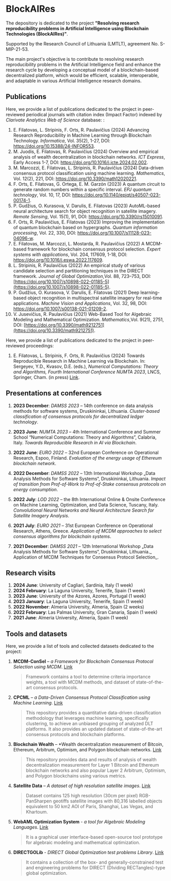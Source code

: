 # BlockAIRes
The depository is dedicated to the project **"Resolving research reproducibility problems in Artificial Intelligence using Blockchain Technologies (BlockAIRes)"**.

Supported by the Research Council of Lithuania (LMTLT), agreement No. S-MIP-21-53.

The main project's objective is to contribute to resolving research reproducibility problems in the Artificial Intelligence field and enhance the research cycle by developing a conceptual model of a blockchain-based decentralized platform, which would be efficient, scalable, interoperable, and adaptable in various Artificial Intelligence research domains.

## Publications
Here, we provide a list of publications dedicated to the project in peer-reviewed periodical journals with citation index (Impact Factor) indexed by *Clarivate Analytics Web of Science* database: :
1)	E. Filatovas, L. Stripinis, F. Orts, R. Paulavičius (2024) Advancing Research Reproducibility in Machine Learning through Blockchain Technology. _Informatica_,  Vol. 35(2), 1-27, DOI: https://doi.org/10.15388/24-INFOR553.
2)	M. Juodis, E. Filatovas, R. Paulavičius (2024) Overview and empirical analysis of wealth decentralization in blockchain networks. _ICT Express_, Early Access 1-7, DOI: https://doi.org/10.1016/j.icte.2024.02.002.
3)	M. Marcozzi, E. Filatovas, L. Stripinis, R. Paulavičius (2024) Data-driven consensus protocol classification using machine learning. _Mathematics_, Vol. 12(2), 221, DOI: https://doi.org/10.3390/math12020221.
4)	F. Orts, E. Filatovas, G. Ortega, E. M. Garzón (2023) A quantum circuit to generate random numbers within a specific interval. _EPJ quantum technology_, Vol. 10, 17, DOI:  https://doi.org/10.1140/epjqt/s40507-023-00174-1.
5)	P. Gudžius, O. Kurasova, V. Darulis, E. Filatovas (2023) AutoML-based neural architecture search for object recognition in satellite imagery. _Remote Sensing_, Vol. 15(1), 91, DOI: https://doi.org/10.3390/rs15010091.
6)	F. Orts, R. Paulavičius, E. Filatovas (2023) Improving the implementation of quantum blockchain based on hypergraphs. _Quantum information processing_, Vol. 22, 330, DOI:  https://doi.org/10.1007/s11128-023-04096-w.
7)	E. Filatovas, M. Marcozzi, L. Mostarda, R. Paulavičius (2022) A MCDM-based framework for blockchain consensus protocol selection. _Expert systems with applications_, Vol. 204, 117609, 1-18, DOI: https://doi.org/10.1016/j.eswa.2022.117609.
8)	L. Stripinis, R. Paulavičius (2022) An empirical study of various candidate selection and partitioning techniques in the DIRECT framework. *Journal of Global Optimization*,Vol. 88, 723–753, DOI: [https://doi.org/10.1007/s10898-022-01185-5](https://doi.org/10.1007/s10898-022-01185-5).
9)	P. Gudžius, O. Kurasova, V. Darulis, E. Filatovas (2021) Deep learning-based object recognition in multispectral satellite imagery for real-time applications. _Machine Vision and Applications_, Vol. 32, 98, DOI: https://doi.org/10.1007/s00138-021-01209-2.
10)	V. Jusevičius, R. Paulavičius (2021) Web-Based Tool for Algebraic Modeling and Mathematical Optimization. *Mathematics*,Vol. 9(21), 2751, DOI: [https://doi.org/10.3390/math9212751](https://doi.org/10.3390/math9212751).

Here, we provide a list of publications dedicated to the project in peer-reviewed proceedings:
1)	E. Filatovas, L. Stripinis, F. Orts, R. Paulavičius (2024) Towards Reproducible Research in Machine Learning via Blockchain. In: Sergeyev, Y.D., Kvasov, D.E. (eds.), *Numerical Computations: Theory and Algorithms, Fourth International Conference NUMTA 2023*, LNCS, Springer, Cham. (in press) [Link](bit.ly/4aLNsEp1).

## Presentations at conferences

1) **2023 December**: _DAMSS 2023_ – 14th conference on data analysis methods for software systems, Druskininkai, Lithuania. _Cluster-based classification of consensus protocols for decentralized ledger technology_.

2) **2023 June**: _NUMTA 2023_ –  4th International Conference and Summer School “Numerical Computations: Theory and Algorithms”, Calabria, Italy. _Towards Reproducible Research in AI via Blockchain_. 

3) **2022 June**: _EURO 2022_ – 32nd European Conference on Operational Research, Espoo, Finland. _Evaluation of the energy usage of Ethereum blockchain network_.

4) **2022 December**: _DAMSS 2022_ – 13th International Workshop „Data Analysis Methods for Software Systems“, Druskininkai, Lithuania. _Impact of transition from Prof-of-Work to Prof-of-Stake consensus protocols on energy consumption_.

5) **2022 July**: _LOD 2022_ –  the 8th International Online & Onsite Conference on Machine Learning, Optimization, and Data Science, Tuscany, Italy. _Convolutional Neural Networks and Neural Architecture Search for Satellite Imagery Analysis_.

6) **2021 July**: _EURO 2021_ – 31st European Conference on Operational Research, Athens, Greece. _Application of MCDM approaches to select consensus algorithms for blockchain systems_.

7) **2021 December**: _DAMSS 2021_ – 12th International Workshop „Data Analysis Methods for Software Systems“, Druskininkai, Lithuania._ Application of MCDM Techniques for Consensus Protocol Selection_.

## Research visits
1) **2024 June**: University of Cagliari, Sardinia, Italy (1 week)
2) **2024 February**:  La Laguna University, Tenerife, Spain (1 week)
3) **2023 June**: University of the Azores, Azores, Portugal (1 week)
4) **2023 January**: La Laguna University, Tenerife, Spain (1 week)
5) **2022 November**: Almeria University, Almeria, Spain (2 weeks)
6) **2022 February**: Las Palmas University, Gran Canaria, Spain (1 week)
7) **2021 June**:  Almeria University, Almeria, Spain (1 week)


## Tools and datasets
Here, we provide a list of tools and collected datasets dedicated to the project:
1) **MCDM-ConSel** – *a Framework for Blockchain Consensus Protocol Selection using MCDM*. [Link](https://github.com/blockchain-group/MCDM-ConSel)
    >Framework contains a tool to determine criteria importance weights, a tool with MCDM methods, and dataset of state-of-the-art consensus protocols.
    
2) **CPCML** – *a Data-Driven Consensus Protocol Classification using Machine Learning*. [Link](https://github.com/blockchain-group/CPCML)
    >This repository provides a quantitative data-driven classification methodology that leverages machine learning, specifically clustering, to achieve an unbiased grouping of analyzed DLT platforms. It also provides an updated dataset of state-of-the-art consensus protocols and blockchain platforms.
    
3) **Blockchain Wealth** – *Wealth decentralization measurement of Bitcoin, Ethereum, Arbitrum, Optimism, and Polygon blockchain networks. [Link](https://github.com/blockchain-group/CPCM)
    >This repository provides  data and results of analysis of wealth decentralization measurement for Layer 1 Bitcoin and Ethereum blockchain networks and also popular Layer 2 Arbitrum, Optimism, and Polygon blockchains using various metrics.
    
4) **Satellite Data** – *A dataset of high resolution satellite images*. [Link](https://github.com/VUDataScience/Deep-learning-based-object-recognition-in-multispectral-satellite-imagery-for-real-time-applicatio) 
    >Dataset contains 125 high resolution (30cm per pixel) RGB-PanSharpen geotiffs satellite images with 80,316 labelled objects equivalent to 50 km2 AOI of Paris, Shanghai, Las Vegas, and Khartoum.

5)  **WebAML Optimization System** - *a tool for Algebraic Modeling Languages*.  [Link](https://zenodo.org/record/5500339#.Y1D8ZnZByUk)
     >It is a graphical user interface-based open-source tool prototype for algebraic modeling and mathematical optimization.

6) **DIRECTGOLib** - *DIRECT Global Optimization test problems Library*. [Link](https://github.com/blockchain-group/DIRECTGOLib/tree/v1.1)
      > It contains a collection of the box- and generally-constrained test and engineering problems for DIRECT (DIviding RECTangles)-type global optimization.
      
